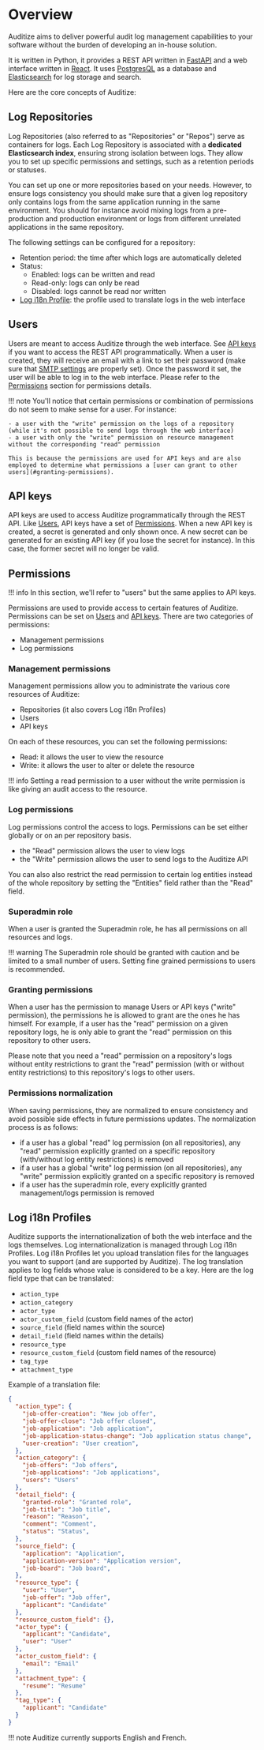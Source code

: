 # Overview

Auditize aims to deliver powerful audit log management capabilities to your software without the burden of developing an in-house solution.

It is written in Python, it provides a REST API written in [FastAPI](https://fastapi.tiangolo.com) and a web interface written in [React](https://react.dev). It uses [PostgresQL](https://www.postgresql.org/) as a database and [Elasticsearch](https://www.elastic.co/elasticsearch) for log storage and search.

Here are the core concepts of Auditize:

## Log Repositories

Log Repositories (also referred to as "Repositories" or "Repos") serve as containers for logs. Each Log Repository is associated with a **dedicated Elasticsearch index**, ensuring strong isolation between logs. They allow you to set up specific permissions and settings, such as a retention periods or statuses.

You can set up one or more repositories based on your needs. However, to ensure logs consistency you should make sure that a given log repository only contains logs from the same application running in the same environment. You should for instance avoid mixing logs from a pre-production and production environment or logs from different unrelated applications in the same repository.

The following settings can be configured for a repository:

- Retention period: the time after which logs are automatically deleted
- Status:
    - Enabled: logs can be written and read
    - Read-only: logs can only be read
    - Disabled: logs cannot be read nor written
- [Log i18n Profile](#log-i18n-profiles): the profile used to translate logs in the web interface


## Users

Users are meant to access Auditize through the web interface. See [API keys](#api-keys) if you want to access the REST API programmatically.
When a user is created, they will receive an email with a link to set their password (make sure that [SMTP settings](config.md) are properly set). Once the password it set, the user will be able to log in to the web interface. Please refer to the [Permissions](#permissions) section for permissions details.

!!! note
    You'll notice that certain permissions or combination of permissions do not seem to make sense for a user. For instance:
    
    - a user with the "write" permission on the logs of a repository (while it's not possible to send logs through the web interface)
    - a user with only the "write" permission on resource management without the corresponding "read" permission

    This is because the permissions are used for API keys and are also employed to determine what permissions a [user can grant to other users](#granting-permissions).


## API keys

API keys are used to access Auditize programmatically through the REST API. Like [Users](#users), API keys have a set of [Permissions](#permissions). When a new API key is created, a secret is generated and only shown once. A new secret can be generated for an existing API key (if you lose the secret for instance). In this case, the former secret will no longer be valid.


## Permissions

!!! info
    In this section, we'll refer to "users" but the same applies to API keys.

Permissions are used to provide access to certain features of Auditize. Permissions can be set on [Users](#users) and [API keys](#api-keys). There are two categories of permissions:

- Management permissions
- Log permissions


### Management permissions

Management permissions allow you to administrate the various core resources of Auditize:

- Repositories (it also covers Log i18n Profiles)
- Users
- API keys

On each of these resources, you can set the following permissions:

- Read: it allows the user to view the resource
- Write: it allows the user to alter or delete the resource

!!! info
    Setting a read permission to a user without the write permission is like giving an audit access to the resource.


### Log permissions

Log permissions control the access to logs. Permissions can be set either globally or on an per repository basis.

- the "Read" permission allows the user to view logs
- the "Write" permission allows the user to send logs to the Auditize API

You can also also restrict the read permission to certain log entities instead of the whole repository by setting the "Entities" field rather than the "Read" field.


### Superadmin role

When a user is granted the Superadmin role, he has all permissions on all resources and logs.

!!! warning
    The Superadmin role should be granted with caution and be limited to a small number of users. Setting fine grained permissions to users is recommended.


### Granting permissions

When a user has the permission to manage Users or API keys ("write" permission), the permissions he is allowed to grant are the ones he has himself. For example, if a user has the "read" permission on a given repository logs, he is only able to grant the "read" permission on this repository to other users.

Please note that you need a "read" permission on a repository's logs without entity restrictions to grant the "read" permission (with or without entity restrictions) to this repository's logs to other users.


### Permissions normalization

When saving permissions, they are normalized to ensure consistency and avoid possible side effects in future permissions updates. The normalization process is as follows:

- if a user has a global "read" log permission (on all repositories), any "read" permission explicitly granted on a specific repository (with/without log entity restrictions) is removed
- if a user has a global "write" log permission (on all repositories), any "write" permission explicitly granted on a specific repository is removed
- if a user has the superadmin role, every explicitly granted management/logs permission is removed


## Log i18n Profiles

Auditize supports the internationalization of both the web interface and the logs themselves. Log internationalization is managed through Log i18n Profiles. Log i18n Profiles let you upload translation files for the languages you want to support (and are supported by Auditize).
The log translation applies to log fields whose value is considered to be a key. Here are the log field type that can be translated:

- `action_type`
- `action_category`
- `actor_type`
- `actor_custom_field` (custom field names of the actor)
- `source_field` (field names within the source)
- `detail_field` (field names within the details)
- `resource_type`
- `resource_custom_field` (custom field names of the resource)
- `tag_type`
- `attachment_type`

Example of a translation file:

```json
{
  "action_type": {
    "job-offer-creation": "New job offer",
    "job-offer-close": "Job offer closed",
    "job-application": "Job application",
    "job-application-status-change": "Job application status change",
    "user-creation": "User creation",
  },
  "action_category": {
    "job-offers": "Job offers",
    "job-applications": "Job applications",
    "users": "Users"
  },
  "detail_field": {
    "granted-role": "Granted role",
    "job-title": "Job title",
    "reason": "Reason",
    "comment": "Comment",
    "status": "Status",
  },
  "source_field": {
    "application": "Application",
    "application-version": "Application version",
    "job-board": "Job board",
  },
  "resource_type": {
    "user": "User",
    "job-offer": "Job offer",
    "applicant": "Candidate"
  },
  "resource_custom_field": {},
  "actor_type": {
    "applicant": "Candidate",
    "user": "User"
  },
  "actor_custom_field": {
    "email": "Email"
  },
  "attachment_type": {
    "resume": "Resume"
  },
  "tag_type": {
    "applicant": "Candidate"
  }
}
```

!!! note
    Auditize currently supports English and French.
